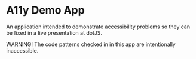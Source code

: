 # A11y Demo App

An application intended to demonstrate accessibility problems so they can be fixed in a live presentation at dotJS. 

WARNING! The code patterns checked in in this app are intentionally inaccessible.

